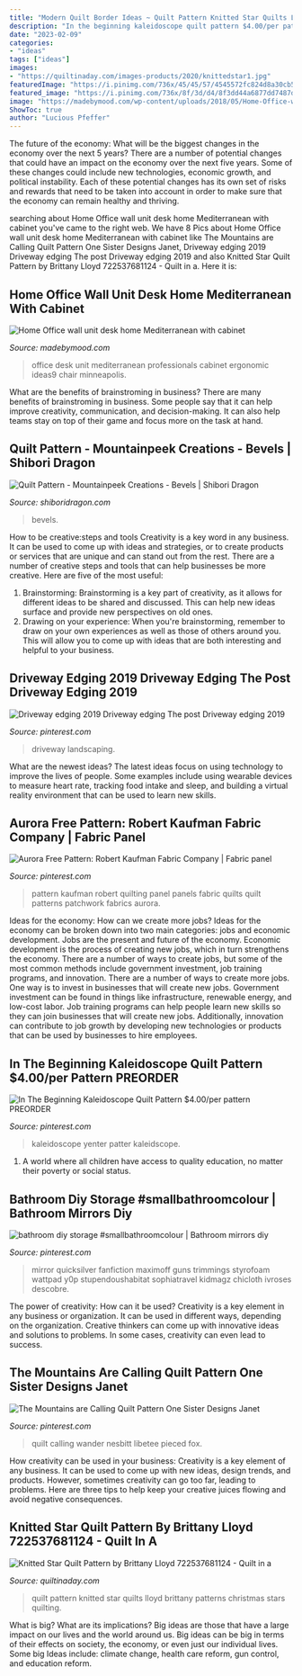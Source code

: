 ```yaml
---
title: "Modern Quilt Border Ideas ~ Quilt Pattern Knitted Star Quilts Lloyd Brittany Patterns Christmas Stars Quilting"
description: "In the beginning kaleidoscope quilt pattern $4.00/per pattern preorder"
date: "2023-02-09"
categories:
- "ideas"
tags: ["ideas"]
images:
- "https://quiltinaday.com/images-products/2020/knittedstar1.jpg"
featuredImage: "https://i.pinimg.com/736x/45/45/57/4545572fc824d8a30cb506700eff0dae.jpg"
featured_image: "https://i.pinimg.com/736x/8f/3d/d4/8f3dd44a6877dd7487d6446b3f119ccf.jpg"
image: "https://madebymood.com/wp-content/uploads/2018/05/Home-Office-wall-unit-desk-home-Mediterranean-with-theater-and-automation-professionals-x10-office-ideas.jpg"
ShowToc: true
author: "Lucious Pfeffer"
---
```



The future of the economy: What will be the biggest changes in the economy over the next 5 years?
There are a number of potential changes that could have an impact on the economy over the next five years. Some of these changes could include new technologies, economic growth, and political instability. Each of these potential changes has its own set of risks and rewards that need to be taken into account in order to make sure that the economy can remain healthy and thriving.

	

		
searching about Home Office wall unit desk home Mediterranean with cabinet you've came to the right web. We have 8 Pics about Home Office wall unit desk home Mediterranean with cabinet like The Mountains are Calling Quilt Pattern One Sister Designs Janet, Driveway edging 2019 Driveway edging The post Driveway edging 2019 and also Knitted Star Quilt Pattern by Brittany Lloyd 722537681124 - Quilt in a. Here it is:
		
    
## Home Office Wall Unit Desk Home Mediterranean With Cabinet

<img loading=lazy src="https://madebymood.com/wp-content/uploads/2018/05/Home-Office-wall-unit-desk-home-Mediterranean-with-theater-and-automation-professionals-x10-office-ideas.jpg" onerror="this.onerror=null;this.src='https://tse2.mm.bing.net/th?id=OIP.-S5tzBlgV0PqN7Ew5pvsEgHaLy&amp;pid=15.1';" alt="Home Office wall unit desk home Mediterranean with cabinet">

_Source: madebymood.com_

>office desk unit mediterranean professionals cabinet ergonomic ideas9 chair minneapolis. 

	

What are the benefits of brainstroming in business?
There are many benefits of brainstroming in business. Some people say that it can help improve creativity, communication, and decision-making. It can also help teams stay on top of their game and focus more on the task at hand.

    
## Quilt Pattern - Mountainpeek Creations - Bevels | Shibori Dragon

<img loading=lazy src="http://cdn.shopify.com/s/files/1/1139/2550/products/Bevels-2_grande.JPG?v=1461503039" onerror="this.onerror=null;this.src='https://tse3.mm.bing.net/th?id=OIP.zFT2u5nVFaGr0g1FEs7tLQAAAA&amp;pid=15.1';" alt="Quilt Pattern - Mountainpeek Creations - Bevels | Shibori Dragon">

_Source: shiboridragon.com_

>bevels. 

	

How to be creative:steps and tools
Creativity is a key word in any business. It can be used to come up with ideas and strategies, or to create products or services that are unique and can stand out from the rest.
There are a number of creative steps and tools that can help businesses be more creative. Here are five of the most useful: 
1. Brainstorming: Brainstorming is a key part of creativity, as it allows for different ideas to be shared and discussed. This can help new ideas surface and provide new perspectives on old ones. 
2. Drawing on your experience: When you're brainstorming, remember to draw on your own experiences as well as those of others around you. This will allow you to come up with ideas that are both interesting and helpful to your business. 

    
## Driveway Edging 2019 Driveway Edging The Post Driveway Edging 2019

<img loading=lazy src="https://i.pinimg.com/736x/8f/3d/d4/8f3dd44a6877dd7487d6446b3f119ccf.jpg" onerror="this.onerror=null;this.src='https://tse1.mm.bing.net/th?id=OIP.OrgUtrJQIej6aeN3pvQa2gHaJ4&amp;pid=15.1';" alt="Driveway edging 2019 Driveway edging The post Driveway edging 2019">

_Source: pinterest.com_

>driveway landscaping. 

	

What are the newest ideas?
The latest ideas focus on using technology to improve the lives of people. Some examples include using wearable devices to measure heart rate, tracking food intake and sleep, and building a virtual reality environment that can be used to learn new skills.

    
## Aurora Free Pattern: Robert Kaufman Fabric Company | Fabric Panel

<img loading=lazy src="https://i.pinimg.com/736x/88/bf/92/88bf9225c0a756c39c8e4f9db0df44c2.jpg" onerror="this.onerror=null;this.src='https://tse4.mm.bing.net/th?id=OIP.V2rz_f65_XhUdb-0R5osoQHaK0&amp;pid=15.1';" alt="Aurora Free Pattern: Robert Kaufman Fabric Company | Fabric panel">

_Source: pinterest.com_

>pattern kaufman robert quilting panel panels fabric quilts quilt patterns patchwork fabrics aurora. 

	

Ideas for the economy: How can we create more jobs?
Ideas for the economy can be broken down into two main categories: jobs and economic development. Jobs are the present and future of the economy. Economic development is the process of creating new jobs, which in turn strengthens the economy. There are a number of ways to create jobs, but some of the most common methods include government investment, job training programs, and innovation.
There are a number of ways to create more jobs. One way is to invest in businesses that will create new jobs. Government investment can be found in things like infrastructure, renewable energy, and low-cost labor. Job training programs can help people learn new skills so they can join businesses that will create new jobs. Additionally, innovation can contribute to job growth by developing new technologies or products that can be used by businesses to hire employees.

    
## In The Beginning Kaleidoscope Quilt Pattern $4.00/per Pattern PREORDER

<img loading=lazy src="https://i.pinimg.com/736x/11/60/71/11607183aed422b36d074baafb944ebb.jpg" onerror="this.onerror=null;this.src='https://tse2.mm.bing.net/th?id=OIP.GNwaTk75lGu8ROISkNp-GgHaKF&amp;pid=15.1';" alt="In The Beginning Kaleidoscope Quilt Pattern $4.00/per pattern PREORDER">

_Source: pinterest.com_

>kaleidoscope yenter patter kaleidscope. 

	

1. A world where all children have access to quality education, no matter their poverty or social status. 

    
## Bathroom Diy Storage #smallbathroomcolour | Bathroom Mirrors Diy

<img loading=lazy src="https://i.pinimg.com/736x/73/5a/3a/735a3af00eb2f1c6bb748100c9beb254.jpg" onerror="this.onerror=null;this.src='https://tse2.mm.bing.net/th?id=OIP.WgDztVVuqoxYHzOY1LPxMAHaJ3&amp;pid=15.1';" alt="bathroom diy storage #smallbathroomcolour | Bathroom mirrors diy">

_Source: pinterest.com_

>mirror quicksilver fanfiction maximoff guns trimmings styrofoam wattpad y0p stupendoushabitat sophiatravel kidmagz chicloth ivroses descobre. 

	

The power of creativity: How can it be used?
Creativity is a key element in any business or organization. It can be used in different ways, depending on the organization. Creative thinkers can come up with innovative ideas and solutions to problems. In some cases, creativity can even lead to success.

    
## The Mountains Are Calling Quilt Pattern One Sister Designs Janet

<img loading=lazy src="https://i.pinimg.com/736x/45/45/57/4545572fc824d8a30cb506700eff0dae.jpg" onerror="this.onerror=null;this.src='https://tse2.mm.bing.net/th?id=OIP.d3UxouQpHbEC7Z1oF32XDwHaHd&amp;pid=15.1';" alt="The Mountains are Calling Quilt Pattern One Sister Designs Janet">

_Source: pinterest.com_

>quilt calling wander nesbitt libetee pieced fox. 

	

How creativity can be used in your business:
Creativity is a key element of any business. It can be used to come up with new ideas, design trends, and products. However, sometimes creativity can go too far, leading to problems. Here are three tips to help keep your creative juices flowing and avoid negative consequences.

    
## Knitted Star Quilt Pattern By Brittany Lloyd 722537681124 - Quilt In A

<img loading=lazy src="https://quiltinaday.com/images-products/2020/knittedstar1.jpg" onerror="this.onerror=null;this.src='https://tse2.mm.bing.net/th?id=OIP.FmLgTwAKcTR41xhaRiAtsgHaKK&amp;pid=15.1';" alt="Knitted Star Quilt Pattern by Brittany Lloyd 722537681124 - Quilt in a">

_Source: quiltinaday.com_

>quilt pattern knitted star quilts lloyd brittany patterns christmas stars quilting. 

	

What is big? What are its implications?
Big ideas are those that have a large impact on our lives and the world around us. Big ideas can be big in terms of their effects on society, the economy, or even just our individual lives. Some big Ideas include: climate change, health care reform, gun control, and education reform.

